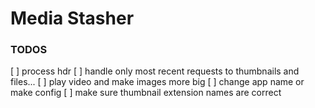 # Media Stasher


### TODOS
[ ] process hdr
[ ] handle only most recent requests to thumbnails and files...
[ ] play video and make images more big
[ ] change app name or make config
[ ] make sure thumbnail extension names are correct
